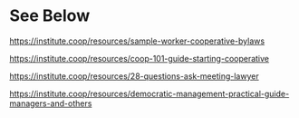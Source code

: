 # See Below

https://institute.coop/resources/sample-worker-cooperative-bylaws

https://institute.coop/resources/coop-101-guide-starting-cooperative

https://institute.coop/resources/28-questions-ask-meeting-lawyer

https://institute.coop/resources/democratic-management-practical-guide-managers-and-others

